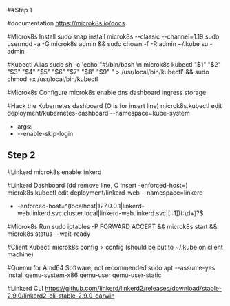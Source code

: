 ##Step 1

#documentation
https://microk8s.io/docs

#Microk8s Install
sudo snap install microk8s --classic --channel=1.19
sudo usermod -a -G microk8s admin && sudo chown -f -R admin ~/.kube
su - admin

#Kubectl Alias
sudo sh -c 'echo "#!/bin/bash \n microk8s kubectl "\$1" "\$2" "\$3" "\$4" "\$5" "\$6" "\$7" "\$8" "\$9" " > /usr/local/bin/kubectl' && sudo chmod +x /usr/local/bin/kubectl

#Microk8s Configure
microk8s enable dns dashboard ingress storage

#Hack the Kubernetes dashboard (O is for insert line)
microk8s.kubectl edit deployment/kubernetes-dashboard --namespace=kube-system
- args:
- --enable-skip-login

## Step 2
#Linkerd
microk8s enable linkerd

#Linkerd Dashboard (dd remove line, O insert -enforced-host=)
microk8s.kubectl edit deployment/linkerd-web --namespace=linkerd

- -enforced-host=^(localhost|127\.0\.0\.1|linkerd-web\.linkerd\.svc\.cluster\.local|linkerd-web\.linkerd\.svc|\[::1\])(:\d+)?$

#Microk8s Run
sudo iptables -P FORWARD ACCEPT && microk8s start && microk8s status --wait-ready

#Client Kubectl
microk8s config > config (should be put to ~/.kube on client machine) 

#Quemu for Amd64 Software, not recommended
sudo apt --assume-yes install qemu-system-x86 qemu-user qemu-user-static

#Linkerd CLI
https://github.com/linkerd/linkerd2/releases/download/stable-2.9.0/linkerd2-cli-stable-2.9.0-darwin